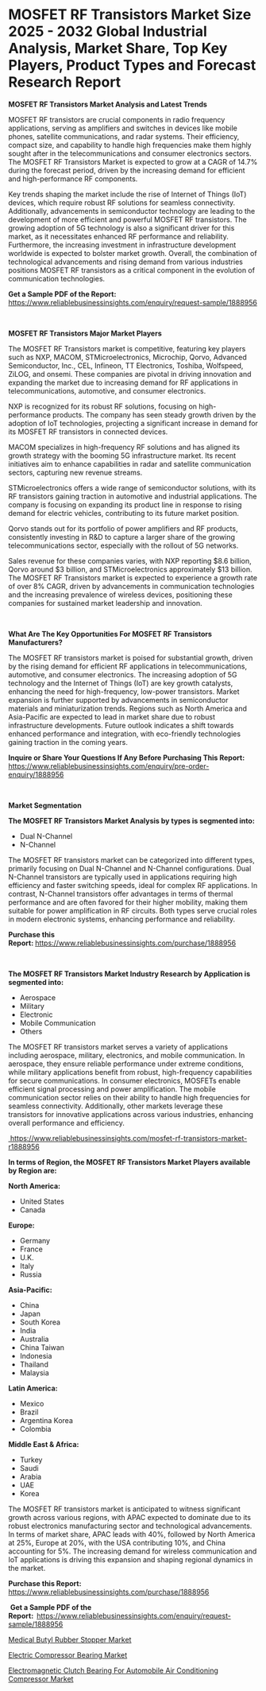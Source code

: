 <p><h1>MOSFET RF Transistors Market Size 2025 - 2032 Global Industrial Analysis, Market Share, Top Key Players, Product Types and Forecast Research Report</h1></p><p><strong>MOSFET RF Transistors Market Analysis and Latest Trends</strong></p>
<p><p>MOSFET RF transistors are crucial components in radio frequency applications, serving as amplifiers and switches in devices like mobile phones, satellite communications, and radar systems. Their efficiency, compact size, and capability to handle high frequencies make them highly sought after in the telecommunications and consumer electronics sectors. The MOSFET RF Transistors Market is expected to grow at a CAGR of 14.7% during the forecast period, driven by the increasing demand for efficient and high-performance RF components.</p><p>Key trends shaping the market include the rise of Internet of Things (IoT) devices, which require robust RF solutions for seamless connectivity. Additionally, advancements in semiconductor technology are leading to the development of more efficient and powerful MOSFET RF transistors. The growing adoption of 5G technology is also a significant driver for this market, as it necessitates enhanced RF performance and reliability. Furthermore, the increasing investment in infrastructure development worldwide is expected to bolster market growth. Overall, the combination of technological advancements and rising demand from various industries positions MOSFET RF transistors as a critical component in the evolution of communication technologies.</p></p>
<p><strong>Get a Sample PDF of the Report:&nbsp;</strong> <a href="https://www.reliablebusinessinsights.com/enquiry/request-sample/1888956?utm_campaign=62&utm_medium=2&utm_source=Github&utm_content=ia&utm_term=14012025&utm_id=mosfet-rf-transistors">https://www.reliablebusinessinsights.com/enquiry/request-sample/1888956</a></p>
<p>&nbsp;</p>
<p><strong>MOSFET RF Transistors Major Market Players</strong></p>
<p><p>The MOSFET RF Transistors market is competitive, featuring key players such as NXP, MACOM, STMicroelectronics, Microchip, Qorvo, Advanced Semiconductor, Inc., CEL, Infineon, TT Electronics, Toshiba, Wolfspeed, ZiLOG, and onsemi. These companies are pivotal in driving innovation and expanding the market due to increasing demand for RF applications in telecommunications, automotive, and consumer electronics.</p><p>NXP is recognized for its robust RF solutions, focusing on high-performance products. The company has seen steady growth driven by the adoption of IoT technologies, projecting a significant increase in demand for its MOSFET RF transistors in connected devices.</p><p>MACOM specializes in high-frequency RF solutions and has aligned its growth strategy with the booming 5G infrastructure market. Its recent initiatives aim to enhance capabilities in radar and satellite communication sectors, capturing new revenue streams.</p><p>STMicroelectronics offers a wide range of semiconductor solutions, with its RF transistors gaining traction in automotive and industrial applications. The company is focusing on expanding its product line in response to rising demand for electric vehicles, contributing to its future market position.</p><p>Qorvo stands out for its portfolio of power amplifiers and RF products, consistently investing in R&D to capture a larger share of the growing telecommunications sector, especially with the rollout of 5G networks.</p><p>Sales revenue for these companies varies, with NXP reporting $8.6 billion, Qorvo around $3 billion, and STMicroelectronics approximately $13 billion. The MOSFET RF Transistors market is expected to experience a growth rate of over 8% CAGR, driven by advancements in communication technologies and the increasing prevalence of wireless devices, positioning these companies for sustained market leadership and innovation.</p></p>
<p>&nbsp;</p>
<p><strong>What Are The Key Opportunities For MOSFET RF Transistors Manufacturers?</strong></p>
<p><p>The MOSFET RF transistors market is poised for substantial growth, driven by the rising demand for efficient RF applications in telecommunications, automotive, and consumer electronics. The increasing adoption of 5G technology and the Internet of Things (IoT) are key growth catalysts, enhancing the need for high-frequency, low-power transistors. Market expansion is further supported by advancements in semiconductor materials and miniaturization trends. Regions such as North America and Asia-Pacific are expected to lead in market share due to robust infrastructure developments. Future outlook indicates a shift towards enhanced performance and integration, with eco-friendly technologies gaining traction in the coming years.</p></p>
<p><strong>Inquire or Share Your Questions If Any Before Purchasing This Report:</strong> <a href="https://www.reliablebusinessinsights.com/enquiry/pre-order-enquiry/1888956?utm_campaign=62&utm_medium=2&utm_source=Github&utm_content=ia&utm_term=14012025&utm_id=mosfet-rf-transistors">https://www.reliablebusinessinsights.com/enquiry/pre-order-enquiry/1888956</a></p>
<p>&nbsp;</p>
<p><strong>Market Segmentation</strong></p>
<p><strong>The MOSFET RF Transistors Market Analysis by types is segmented into:</strong></p>
<p><ul><li>Dual N-Channel</li><li>N-Channel</li></ul></p>
<p><p>The MOSFET RF transistors market can be categorized into different types, primarily focusing on Dual N-Channel and N-Channel configurations. Dual N-Channel transistors are typically used in applications requiring high efficiency and faster switching speeds, ideal for complex RF applications. In contrast, N-Channel transistors offer advantages in terms of thermal performance and are often favored for their higher mobility, making them suitable for power amplification in RF circuits. Both types serve crucial roles in modern electronic systems, enhancing performance and reliability.</p></p>
<p><strong>Purchase this Report:&nbsp;</strong><a href="https://www.reliablebusinessinsights.com/purchase/1888956?utm_campaign=62&utm_medium=2&utm_source=Github&utm_content=ia&utm_term=14012025&utm_id=mosfet-rf-transistors">https://www.reliablebusinessinsights.com/purchase/1888956</a></p>
<p>&nbsp;</p>
<p><strong>The MOSFET RF Transistors Market Industry Research by Application is segmented into:</strong></p>
<p><ul><li>Aerospace</li><li>Military</li><li>Electronic</li><li>Mobile Communication</li><li>Others</li></ul></p>
<p><p>The MOSFET RF transistors market serves a variety of applications including aerospace, military, electronics, and mobile communication. In aerospace, they ensure reliable performance under extreme conditions, while military applications benefit from robust, high-frequency capabilities for secure communications. In consumer electronics, MOSFETs enable efficient signal processing and power amplification. The mobile communication sector relies on their ability to handle high frequencies for seamless connectivity. Additionally, other markets leverage these transistors for innovative applications across various industries, enhancing overall performance and efficiency.</p></p>
<p><a href="https://www.reliablebusinessinsights.com/mosfet-rf-transistors-market-r1888956?utm_campaign=62&utm_medium=2&utm_source=Github&utm_content=ia&utm_term=14012025&utm_id=mosfet-rf-transistors">&nbsp;https://www.reliablebusinessinsights.com/mosfet-rf-transistors-market-r1888956</a></p>
<p><strong>In terms of Region, the MOSFET RF Transistors Market Players available by Region are:</strong></p>
<p>
    <p> <strong> North America: </strong>
        <ul>
            <li>United States</li>
            <li>Canada</li>
        </ul>
        </p> 
    <p> <strong> Europe: </strong>
        <ul>
            <li>Germany</li>
            <li>France</li>
            <li>U.K.</li>
            <li>Italy</li>
            <li>Russia</li>
        </ul>
        </p> 
    <p> <strong> Asia-Pacific: </strong>
        <ul>
            <li>China</li>
            <li>Japan</li>
            <li>South Korea</li>
            <li>India</li>
            <li>Australia</li>
            <li>China Taiwan</li>
            <li>Indonesia</li>
            <li>Thailand</li>
            <li>Malaysia</li>
        </ul>
        </p> 
    <p> <strong> Latin America: </strong>
        <ul>
            <li>Mexico</li>
            <li>Brazil</li>
            <li>Argentina Korea</li>
            <li>Colombia</li>
        </ul>
        </p> 
    <p> <strong> Middle East & Africa: </strong>
        <ul>
            <li>Turkey</li>
            <li>Saudi</li>
            <li>Arabia</li>
            <li>UAE</li>
            <li>Korea</li>
        </ul>
    </p>
    </p>
<p><p>The MOSFET RF transistors market is anticipated to witness significant growth across various regions, with APAC expected to dominate due to its robust electronics manufacturing sector and technological advancements. In terms of market share, APAC leads with 40%, followed by North America at 25%, Europe at 20%, with the USA contributing 10%, and China accounting for 5%. The increasing demand for wireless communication and IoT applications is driving this expansion and shaping regional dynamics in the market.</p></p>
<p><strong>Purchase this Report: </strong><a href="https://www.reliablebusinessinsights.com/purchase/1888956?utm_campaign=62&utm_medium=2&utm_source=Github&utm_content=ia&utm_term=14012025&utm_id=mosfet-rf-transistors">https://www.reliablebusinessinsights.com/purchase/1888956</a></p>
<p>&nbsp;<strong>Get a Sample PDF of the Report:&nbsp;&nbsp;</strong><a href="https://www.reliablebusinessinsights.com/enquiry/request-sample/1888956?utm_campaign=62&utm_medium=2&utm_source=Github&utm_content=ia&utm_term=14012025&utm_id=mosfet-rf-transistors">https://www.reliablebusinessinsights.com/enquiry/request-sample/1888956</a></p>
<p><strong></strong></p>
<p><p><a href="https://github.com/danikabiele541/Market-Research-Report-List-1/blob/main/medical-butyl-rubber-stopper-market.md?utm_campaign=62&utm_medium=2&utm_source=Github&utm_content=ia&utm_term=14012025&utm_id=mosfet-rf-transistors">Medical Butyl Rubber Stopper Market</a></p><p><a href="https://github.com/jamastodola515/Market-Research-Report-List-1/blob/main/electric-compressor-bearing-market.md?utm_campaign=62&utm_medium=2&utm_source=Github&utm_content=ia&utm_term=14012025&utm_id=mosfet-rf-transistors">Electric Compressor Bearing Market</a></p><p><a href="https://github.com/organophelia8282/Market-Research-Report-List-1/blob/main/electromagnetic-clutch-bearing-for-automobile-air-conditioning-compressor-market.md?utm_campaign=62&utm_medium=2&utm_source=Github&utm_content=ia&utm_term=14012025&utm_id=mosfet-rf-transistors">Electromagnetic Clutch Bearing For Automobile Air Conditioning Compressor Market</a></p></p>